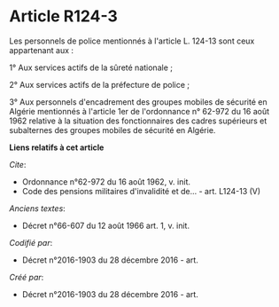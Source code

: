 # Article R124-3

Les personnels de police mentionnés à l'article L. 124-13 sont ceux appartenant aux :

1° Aux services actifs de la sûreté nationale ;

2° Aux services actifs de la préfecture de police ;

3° Aux personnels d'encadrement des groupes mobiles de sécurité en Algérie mentionnés à l'article 1er de l'ordonnance n°
62-972 du 16 août 1962 relative à la situation des fonctionnaires des cadres supérieurs et subalternes des groupes mobiles de
sécurité en Algérie.

**Liens relatifs à cet article**

_Cite_:

  - Ordonnance n°62-972 du 16 août 1962, v. init.
  - Code des pensions militaires d'invalidité et de... - art. L124-13 (V)

_Anciens textes_:

  - Décret n°66-607 du 12 août 1966 art. 1, v. init.

_Codifié par_:

  - Décret n°2016-1903 du 28 décembre 2016 - art.

_Créé par_:

  - Décret n°2016-1903 du 28 décembre 2016 - art.
